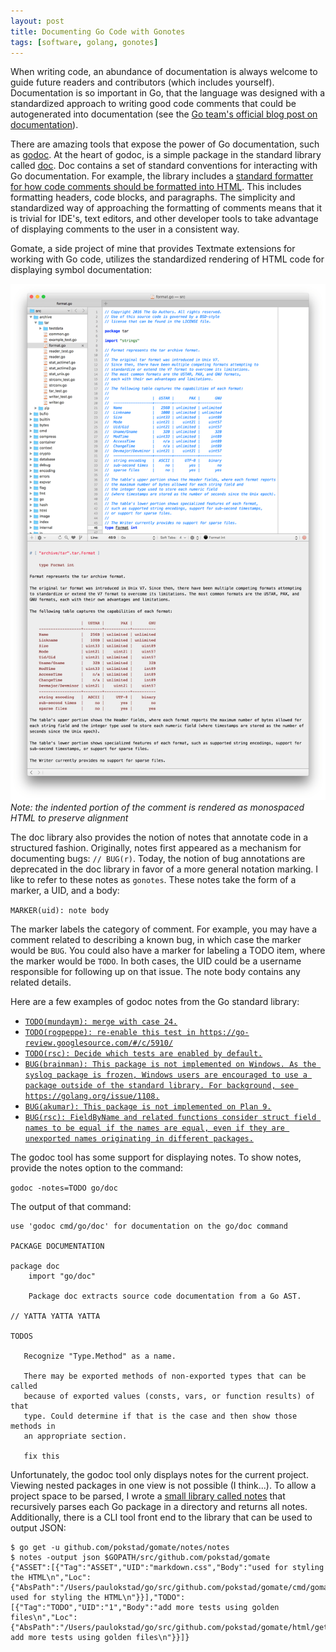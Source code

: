 ```yaml
---
layout: post
title: Documenting Go Code with Gonotes
tags: [software, golang, gonotes]
---
```


When writing code, an abundance of documentation is always welcome to guide future readers and contributors (which includes yourself). Documentation is so important in Go, that the language was designed with a standardized approach to writing good code comments that could be autogenerated into documentation (see the [Go team's official blog post on documentation](https://blog.golang.org/godoc-documenting-go-code)).

There are amazing tools that expose the power of Go documentation, such as [godoc](https://godoc.org/golang.org/x/tools/cmd/godoc). At the heart of godoc, is a simple package in the standard library called [doc](https://golang.org/pkg/go/doc). Doc contains a set of standard conventions for interacting with Go documentation. For example, the library includes a [standard formatter for how code comments should be formatted into HTML](). This includes formatting headers, code blocks, and paragraphs. The simplicity and standardized way of approaching the formatting of comments means that it is trivial for IDE's, text editors, and other developer tools to take advantage of displaying comments to the user in a consistent way.

Gomate, a side project of mine that provides Textmate extensions for working with Go code, utilizes the standardized rendering of HTML code for displaying symbol documentation:

![gomate doc view](/img/gomate_doc.png "gomate doc view")
*Note: the indented portion of the comment is rendered as monospaced HTML to preserve alignment*

The doc library also provides the notion of notes that annotate code in a structured fashion. Originally, notes first appeared as a mechanism for documenting bugs: `// BUG(r)`. Today, the notion of bug annotations are deprecated in the doc library in favor of a more general notation marking. I like to refer to these notes as `gonotes`. These notes take the form of a marker, a UID, and a body:

`MARKER(uid): note body`

The marker labels the category of comment. For example, you may have a comment related to describing a known bug, in which case the marker would be `BUG`. You could also have a marker for labeling a TODO item, where the marker would be `TODO`. In both cases, the UID could be a username responsible for following up on that issue. The note body contains any related details.

Here are a few examples of godoc notes from the Go standard library:

- [`TODO(mundaym): merge with case 24.`](https://github.com/golang/go/blob/9fa988547a778540eebfe0358536b7433efe6748/src/cmd/internal/obj/s390x/asmz.go#L3083)
- [`TODO(rogpeppe): re-enable this test in https://go-review.googlesource.com/#/c/5910/`](https://github.com/golang/go/blob/38c561cb2caa8019e44059e2be71c909ceef30a6/src/encoding/xml/marshal_test.go#L1768)
- [`TODO(rsc): Decide which tests are enabled by default.`](https://github.com/golang/go/blob/834d2244a0150d8ae29b587ed2193e81e552d601/src/cmd/go/internal/test/test.go#L505)
- [`BUG(brainman): This package is not implemented on Windows. As the syslog package is frozen, Windows users are encouraged to use a package outside of the standard library. For background, see https://golang.org/issue/1108.`](https://github.com/golang/go/blob/f9027d61ab48154e4cb29c50e356a3f462840e01/src/log/syslog/doc.go#L19)
- [`BUG(akumar): This package is not implemented on Plan 9.`](https://github.com/golang/go/blob/f9027d61ab48154e4cb29c50e356a3f462840e01/src/log/syslog/doc.go#L24)
- [`BUG(rsc): FieldByName and related functions consider struct field names to be equal if the names are equal, even if they are unexported names originating in different packages.`](https://github.com/golang/go/blob/997d7a1893ae15df1438c46487dd69903f16c57f/src/reflect/type.go#L211)

The godoc tool has some support for displaying notes. To show notes, provide the notes option to the command:

`godoc -notes=TODO go/doc`

The output of that command:

```
use 'godoc cmd/go/doc' for documentation on the go/doc command 

PACKAGE DOCUMENTATION

package doc
    import "go/doc"

    Package doc extracts source code documentation from a Go AST.

// YATTA YATTA YATTA

TODOS

   Recognize "Type.Method" as a name.

   There may be exported methods of non-exported types that can be called
   because of exported values (consts, vars, or function results) of that
   type. Could determine if that is the case and then show those methods in
   an appropriate section.

   fix this
```

Unfortunately, the godoc tool only displays notes for the current project. Viewing nested packages in one view is not possible (I think...). To allow a project space to be parsed, I wrote a [small library called notes](http://github.com/pokstad/gomate/notes) that recursively parses each Go package in a directory and returns all notes. Additionally, there is a CLI tool front end to the library that can be used to output JSON:

```
$ go get -u github.com/pokstad/gomate/notes/notes
$ notes -output json $GOPATH/src/github.com/pokstad/gomate
{"ASSET":[{"Tag":"ASSET","UID":"markdown.css","Body":"used for styling the HTML\n","Loc":{"AbsPath":"/Users/paulokstad/go/src/github.com/pokstad/gomate/cmd/gomate/main.go","Line":23,"Column":2,"RelPath":"/Users/paulokstad/go/src/github.com/pokstad/gomate/cmd/gomate/main.go","Filename":"main.go","Excerpt":"ASSET(markdown.css): used for styling the HTML\n"}}],"TODO":[{"Tag":"TODO","UID":"1","Body":"add more tests using golden files\n","Loc":{"AbsPath":"/Users/paulokstad/go/src/github.com/pokstad/gomate/html/getdoc_test.go","Line":13,"Column":1,"RelPath":"/Users/paulokstad/go/src/github.com/pokstad/gomate/html/getdoc_test.go","Filename":"getdoc_test.go","Excerpt":"TODO(1): add more tests using golden files\n"}}]}
```
